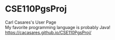 # CSE110PgsProj 
Carl Casares's User Page\
My favorite programming language is probably Java!\
https://cacasares.github.io/CSE110PgsProj/
